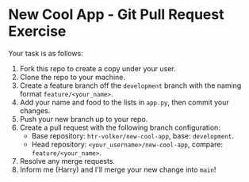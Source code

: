 # New Cool App - Git Pull Request Exercise

Your task is as follows:

1. Fork this repo to create a copy under your user.
2. Clone the repo to your machine.
3. Create a feature branch off the `development` branch with the naming format `feature/<your_name>`.
4. Add your name and food to the lists in `app.py`, then commit your changes.
5. Push your new branch up to your repo.
6. Create a pull request with the following branch configuration:
    - Base repository: `htr-volker/new-cool-app`, base: `development`.
    - Head repository: `<your_username>/new-cool-app`, compare: `feature/<your_name>`.
7. Resolve any merge requests.
8. Inform me (Harry) and I'll merge your new change into `main`!
